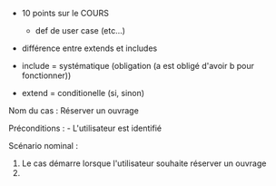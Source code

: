 - 10 points sur le COURS
    - def de user case (etc...)


- différence entre extends et includes
- include = systématique (obligation (a est obligé d'avoir b pour fonctionner))
- extend = conditionelle (si, sinon)

Nom du cas : Réserver un ouvrage

Préconditions :
    - L'utilisateur est identifié

Scénario nominal :
1) Le cas démarre lorsque l'utilisateur souhaite réserver un ouvrage
2) 